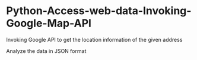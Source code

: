 # Python-Access-web-data-Invoking-Google-Map-API
Invoking Google API to get the location information of the given address 

Analyze the data in JSON format
